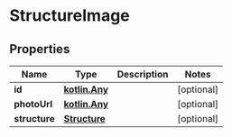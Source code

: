 # StructureImage

## Properties
Name | Type | Description | Notes
------------ | ------------- | ------------- | -------------
**id** | [**kotlin.Any**](.md) |  |  [optional]
**photoUrl** | [**kotlin.Any**](.md) |  |  [optional]
**structure** | [**Structure**](Structure.md) |  |  [optional]
